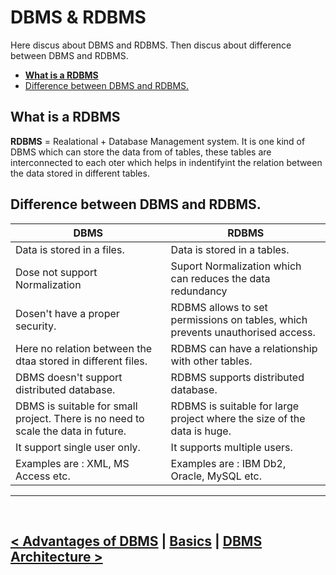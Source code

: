 DBMS & RDBMS
=============
Here discus about DBMS and RDBMS. Then discus about difference between DBMS and RDBMS.

- **[What is a RDBMS](#what-is-a-rdbms)**
- [Difference between DBMS and RDBMS.](#difference-between-dbms-and-rdbms)

## What is a RDBMS 
**RDBMS** = Realational + Database Management system. It is one kind of DBMS which can store the data from of tables, these tables are interconnected to each oter which helps in indentifyint the relation between the data stored in different tables.

## Difference between DBMS and RDBMS.

| DBMS            |  RDBMS                                         |
|-----------------|------------------------------------------------|
| Data is stored in a files. | Data is stored in a tables.         |
| Dose not support Normalization | Suport Normalization which can reduces the data redundancy |
| Dosen't have a proper security. | RDBMS allows to set permissions on tables, which prevents unauthorised access. |
| Here no relation between the dtaa stored in different files. | RDBMS can have a relationship with other tables. |
| DBMS doesn't support distributed database. | RDBMS supports distributed database. |
| DBMS is suitable for small project. There is no need to scale the data in future. | RDBMS is suitable for large project where the size of the data is huge. |
| It support single user only. | It supports multiple users. |
| Examples are : XML, MS Access etc. | Examples are : IBM Db2, Oracle, MySQL etc. |

<hr />
<br />

[< Advantages of DBMS](./02.advantages_of_dbms.md) | [Basics](./basics.md) | [DBMS Architecture >](./04.dbms_architecture.md)
----------------------------